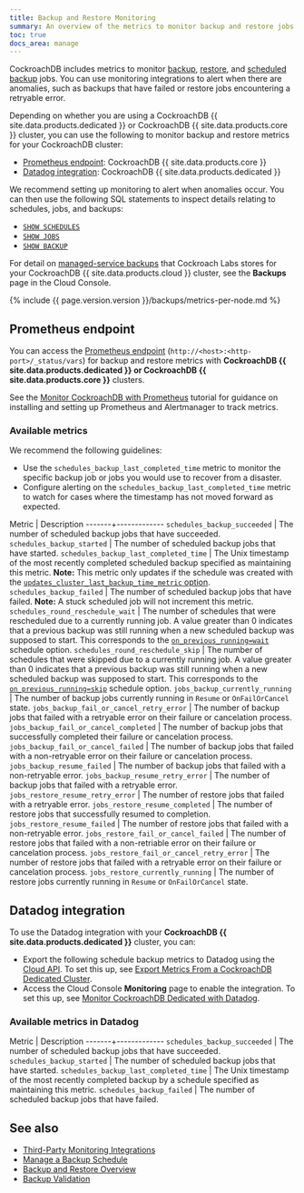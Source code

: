 ```yaml
---
title: Backup and Restore Monitoring
summary: An overview of the metrics to monitor backup and restore jobs in CockroachdB.
toc: true
docs_area: manage
---
```


CockroachDB includes metrics to monitor [backup](backup.html), [restore](restore.html), and [scheduled backup](create-schedule-for-backup.html) jobs. You can use monitoring integrations to alert when there are anomalies, such as backups that have failed or restore jobs encountering a retryable error.

Depending on whether you are using a CockroachDB {{ site.data.products.dedicated }} or CockroachDB {{ site.data.products.core }} cluster, you can use the following to monitor backup and restore metrics for your CockroachDB cluster:

- [Prometheus endpoint](#prometheus-endpoint): CockroachDB {{ site.data.products.core }}
- [Datadog integration](#datadog-integration): CockroachDB {{ site.data.products.dedicated }}

We recommend setting up monitoring to alert when anomalies occur. You can then use the following SQL statements to inspect details relating to schedules, jobs, and backups:

- [`SHOW SCHEDULES`](show-schedules.html)
- [`SHOW JOBS`](show-jobs.html)
- [`SHOW BACKUP`](show-backup.html)

For detail on [managed-service backups](../cockroachcloud/use-managed-service-backups.html) that Cockroach Labs stores for your CockroachDB {{ site.data.products.cloud }} cluster, see the **Backups** page in the Cloud Console.

{% include {{ page.version.version }}/backups/metrics-per-node.md %}

## Prometheus endpoint

You can access the [Prometheus endpoint](monitoring-and-alerting.html#prometheus-endpoint) (`http://<host>:<http-port>/_status/vars`) for backup and restore metrics with **CockroachDB {{ site.data.products.dedicated }} or CockroachDB {{ site.data.products.core }}** clusters.

See the [Monitor CockroachDB with Prometheus](monitor-cockroachdb-with-prometheus.html) tutorial for guidance on installing and setting up Prometheus and Alertmanager to track metrics.

### Available metrics

We recommend the following guidelines:

- Use the `schedules_backup_last_completed_time` metric to monitor the specific backup job or jobs you would use to recover from a disaster.
- Configure alerting on the `schedules_backup_last_completed_time` metric to watch for cases where the timestamp has not moved forward as expected.

Metric | Description 
-------+-------------
`schedules_backup_succeeded` | The number of scheduled backup jobs that have succeeded.
`schedules_backup_started` | The number of scheduled backup jobs that have started.
`schedules_backup_last_completed_time` | The Unix timestamp of the most recently completed scheduled backup specified as maintaining this metric. **Note:** This metric only updates if the schedule was created with the [`updates_cluster_last_backup_time_metric` option](create-schedule-for-backup.html#schedule-options).
`schedules_backup_failed` | The number of scheduled backup jobs that have failed. **Note:** A stuck scheduled job will not increment this metric.
`schedules_round_reschedule_wait` | The number of schedules that were rescheduled due to a currently running job. A value greater than 0 indicates that a previous backup was still running when a new scheduled backup was supposed to start. This corresponds to the [`on_previous_running=wait`](create-schedule-for-backup.html#on-previous-running-option) schedule option.
`schedules_round_reschedule_skip` | The number of schedules that were skipped due to a currently running job. A value greater than 0 indicates that a previous backup was still running when a new scheduled backup was supposed to start. This corresponds to the [`on_previous_running=skip`](create-schedule-for-backup.html#on-previous-running-option) schedule option.
`jobs_backup_currently_running` | The number of backup jobs currently running in `Resume` or `OnFailOrCancel` state.
`jobs_backup_fail_or_cancel_retry_error` | The number of backup jobs that failed with a retryable error on their failure or cancelation process.
`jobs_backup_fail_or_cancel_completed` | The number of backup jobs that successfully completed their failure or cancelation process.
`jobs_backup_fail_or_cancel_failed` | The number of backup jobs that failed with a non-retryable error on their failure or cancelation process.
`jobs_backup_resume_failed` | The number of backup jobs that failed with a non-retryable error.
`jobs_backup_resume_retry_error` | The number of backup jobs that failed with a retryable error.
`jobs_restore_resume_retry_error` | The number of restore jobs that failed with a retryable error.
`jobs_restore_resume_completed` | The number of restore jobs that successfully resumed to completion.
`jobs_restore_resume_failed` | The number of restore jobs that failed with a non-retryable error.
`jobs_restore_fail_or_cancel_failed` | The number of restore jobs that failed with a non-retriable error on their failure or cancelation process.
`jobs_restore_fail_or_cancel_retry_error` | The number of restore jobs that failed with a retryable error on their failure or cancelation process.
`jobs_restore_currently_running` | The number of restore jobs currently running in `Resume` or `OnFailOrCancel` state.

## Datadog integration

To use the Datadog integration with your **CockroachDB {{ site.data.products.dedicated }}** cluster, you can:

- Export the following schedule backup metrics to Datadog using the [Cloud API](../cockroachcloud/cloud-api.html). To set this up, see [Export Metrics From a CockroachDB Dedicated Cluster](../cockroachcloud/export-metrics.html?filters=datadog-metrics-export).
- Access the Cloud Console **Monitoring** page to enable the integration. To set this up, see [Monitor CockroachDB Dedicated with Datadog](../cockroachcloud/tools-page.html#monitor-cockroachdb-dedicated-with-datadog).

### Available metrics in Datadog

Metric | Description 
-------+-------------
`schedules_backup_succeeded` | The number of scheduled backup jobs that have succeeded.
`schedules_backup_started` | The number of scheduled backup jobs that have started.
`schedules_backup_last_completed_time` | The Unix timestamp of the most recently completed backup by a schedule specified as maintaining this metric.
`schedules_backup_failed` | The number of scheduled backup jobs that have failed.

## See also

- [Third-Party Monitoring Integrations](third-party-monitoring-tools.html)
- [Manage a Backup Schedule](manage-a-backup-schedule.html)
- [Backup and Restore Overview](backup-and-restore-overview.html)
- [Backup Validation](backup-validation.html)